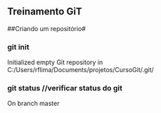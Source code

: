 
## Treinamento GiT ####
##Criando um repositório#
### git init
   Initialized empty Git repository in C:/Users/rflima/Documents/projetos/CursoGit/.git/
### git status //verificar status do git
   On branch master